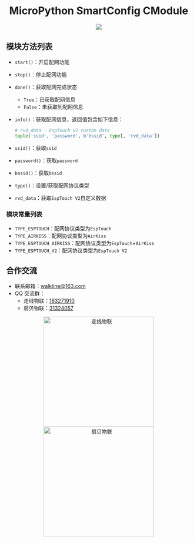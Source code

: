 <h1 align="center">MicroPython SmartConfig CModule</h1>
<p align="center"><img src="https://img.shields.io/badge/Licence-MIT-green.svg?style=for-the-badge" /></p>

## 模块方法列表

* `start()`：开启配网功能
* `stop()`：停止配网功能
* `done()`：获取配网完成状态
	* `True`：已获取配网信息
	* `False`：未获取到配网信息
* `info()`：获取配网信息，返回值包含如下信息：

	```python
	# rvd_data - EspTouch V2 custom data
	tuple('ssid', 'password', b'bssid', type[, 'rvd_data'])
	```

* `ssid()`：获取`ssid`
* `password()`：获取`password`
* `bssid()`：获取`bssid`
* `type()`：设置/获取配网协议类型
* `rvd_data`：获取`EspTouch V2`自定义数据

### 模块常量列表

* `TYPE_ESPTOUCH`：配网协议类型为`EspTouch`
* `TYPE_AIRKISS`：配网协议类型为`AirKiss`
* `TYPE_ESPTOUCH_AIRKISS`：配网协议类型为`EspTouch`+`AirKiss`
* `TYPE_ESPTOUCH_V2`：配网协议类型为`EspTouch V2`

## 合作交流

* 联系邮箱：<walkline@163.com>
* QQ 交流群：
	* 走线物联：[163271910](https://jq.qq.com/?_wv=1027&k=xtPoHgwL)
	* 扇贝物联：[31324057](https://jq.qq.com/?_wv=1027&k=yp4FrpWh)

<p align="center"><img src="https://gitee.com/walkline/WeatherStation/raw/docs/images/qrcode_walkline.png" width="300px" alt="走线物联"><img src="https://gitee.com/walkline/WeatherStation/raw/docs/images/qrcode_bigiot.png" width="300px" alt="扇贝物联"></p>
